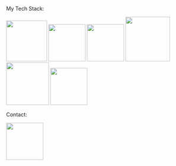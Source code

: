 My Tech Stack:

<img src='https://github.com/lukcis/lukcis/assets/154468312/97e73d63-0f6c-4fbd-9fb3-37ec141f52d7' width='110'>
<img src='https://github.com/lukcis/lukcis/assets/154468312/f5ba7ea0-78e2-455d-8697-b87622f01a5d' width='100'>
<img src='https://github.com/lukcis/lukcis/assets/154468312/ccd5f15d-6104-478e-9e9a-27cbf0bfeefa' width='100'>
<img src='https://github.com/lukcis/lukcis/assets/154468312/69cf8468-141f-45c3-8921-1818460d879c' width='120'>
<img src='https://github.com/lukcis/lukcis/assets/154468312/ec6991b9-eac6-4c44-9448-fd83666d7d00' width='115'>
<img src='https://github.com/lukcis/lukcis/assets/154468312/6c1083bb-7023-444f-a90a-241fc861a05e' width='100'>

Contact:

<img src='https://github.com/lukcis/lukcis/assets/154468312/51fafbd2-c79e-4865-bcfd-7d23c1863d7c' width='100'>

<!--
**lukcis/lukcis** is a ✨ _special_ ✨ repository because its `README.md` (this file) appears on your GitHub profile.

Here are some ideas to get you started:

- 🔭 I’m currently working on ...
- 🌱 I’m currently learning ...
- 👯 I’m looking to collaborate on ...
- 🤔 I’m looking for help with ...
- 💬 Ask me about ...
- 📫 How to reach me: ...
- 😄 Pronouns: ...
- ⚡ Fun fact: ...
-->
